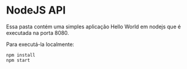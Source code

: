 # NodeJS API

Essa pasta contém uma simples aplicação Hello World em nodejs que é executada na porta 8080.

Para executá-la localmente:

    npm install
    npm start